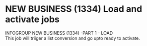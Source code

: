 # NEW BUSINESS (1334) Load and activate jobs 

INFOGROUP NEW BUSINESS (1334) -PART 1 - LOAD   <br />
This job will triiger a list conversion and go upto ready to activate.
  <br />

